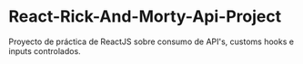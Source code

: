# React-Rick-And-Morty-Api-Project
Proyecto de práctica de ReactJS sobre consumo de API's, customs hooks e inputs controlados. 